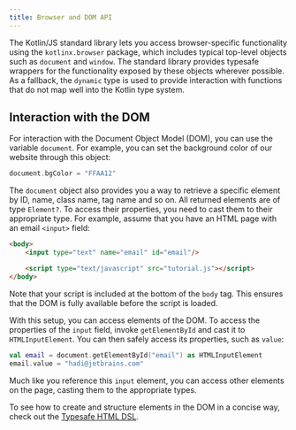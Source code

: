 ```yaml
---
title: Browser and DOM API
---
```



The Kotlin/JS standard library lets you access browser-specific functionality using the `kotlinx.browser` package,
which includes typical top-level objects such as `document` and `window`. The standard library provides typesafe wrappers
for the functionality exposed by these objects wherever possible. As a fallback, the `dynamic` type is used to provide
interaction with functions that do not map well into the Kotlin type system.

## Interaction with the DOM

For interaction with the Document Object Model (DOM), you can use the variable `document`. For example, you can set the
background color of our website through this object:

```kotlin
document.bgColor = "FFAA12" 
```

The `document` object also provides you a way to retrieve a specific element by ID, name, class name, tag name and so on.
All returned elements are of type `Element?`. To access their properties, you need to cast them to their appropriate type.
For example, assume that you have an HTML page with an email `<input>` field:

```html
<body>
    <input type="text" name="email" id="email"/>

    <script type="text/javascript" src="tutorial.js"></script>
</body>
```

Note that your script is included at the bottom of the ``body`` tag. This ensures that the DOM is fully available before
the script is loaded.

With this setup, you can access elements of the DOM. To access the properties of the `input` field, invoke `getElementById`
and cast it to `HTMLInputElement`. You can then safely access its properties, such as `value`:

```kotlin
val email = document.getElementById("email") as HTMLInputElement
email.value = "hadi@jetbrains.com"
```

Much like you reference this `input` element, you can access other elements on the page, casting them to the appropriate
types.

To see how to create and structure elements in the DOM in a concise way, check out the [Typesafe HTML DSL](./typesafe-html-dsl.md).
